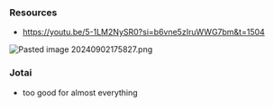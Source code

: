 ### Resources
- https://youtu.be/5-1LM2NySR0?si=b6vne5zIruWWG7bm&t=1504


![Pasted image 20240902175827.png](/img/user/learn/React/State%20Management/Pasted%20image%2020240902175827.png)

### Jotai
- too good for almost everything